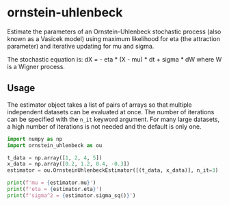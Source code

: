 # ornstein-uhlenbeck

Estimate the parameters of an Ornstein-Uhlenbeck stochastic process (also known
as a Vasicek model) using maximum likelihood for eta (the attraction parameter)
and iterative updating for mu and sigma.

The stochastic equation is:
dX = - eta * (X - mu) * dt + sigma * dW
where W is a Wigner process.

## Usage

The estimator object takes a list of pairs of arrays so that multiple
independent datasets can be evaluated at once. The number of iterations can be
specified with the `n_it` keyword argument. For many large datasets, a high
number of iterations is not needed and the default is only one.

``` python
import numpy as np
import ornstein_uhlenbeck as ou

t_data = np.array([1, 2, 4, 5])
x_data = np.array([0.2, 1.2, 0.4, -0.3])
estimator = ou.OrnsteinUhlenbeckEstimator([(t_data, x_data)], n_it=3)

print(f'mu = {estimator.mu}')
print(f'eta = {estimator.eta}')
print(f'sigma^2 = {estimator.sigma_sq()}')
```

